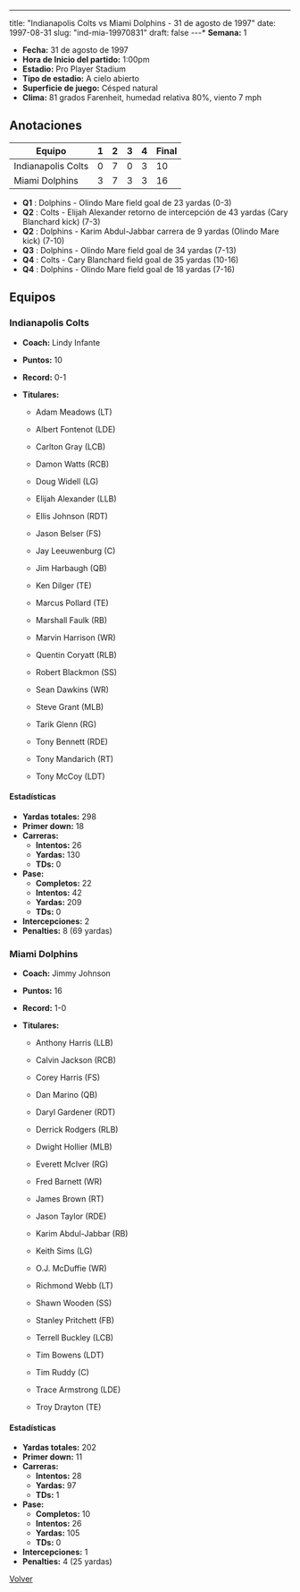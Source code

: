 ---
title: "Indianapolis Colts vs Miami Dolphins - 31 de agosto de 1997"
date: 1997-08-31
slug: "ind-mia-19970831"
draft: false
---* **Semana:** 1
* **Fecha:** 31 de agosto de 1997
* **Hora de Inicio del partido:** 1:00pm
* **Estadio:** Pro Player Stadium
* **Tipo de estadio:** A cielo abierto
* **Superficie de juego:** Césped natural
* **Clima:** 81 grados Farenheit, humedad relativa 80%, viento 7 mph




## Anotaciones
| Equipo | 1 | 2 | 3 | 4 | Final |
|--------|---|---|---|---|-------|
| Indianapolis Colts  | 0 | 7 | 0 | 3  | 10 |
| Miami Dolphins  | 3 | 7 | 3 | 3  | 16 |
* **Q1** : Dolphins - Olindo Mare field goal de 23 yardas (0-3)
* **Q2** : Colts - Elijah Alexander retorno de intercepción de 43 yardas (Cary Blanchard kick) (7-3)
* **Q2** : Dolphins - Karim Abdul-Jabbar carrera de 9 yardas (Olindo Mare kick) (7-10)
* **Q3** : Dolphins - Olindo Mare field goal de 34 yardas (7-13)
* **Q4** : Colts - Cary Blanchard field goal de 35 yardas (10-16)
* **Q4** : Dolphins - Olindo Mare field goal de 18 yardas (7-16)


## Equipos


### Indianapolis Colts
* **Coach:** Lindy Infante
* **Puntos:** 10
* **Record:** 0-1
* **Titulares:** 

  * Adam Meadows (LT) 

  * Albert Fontenot (LDE) 

  * Carlton Gray (LCB) 

  * Damon Watts (RCB) 

  * Doug Widell (LG) 

  * Elijah Alexander (LLB) 

  * Ellis Johnson (RDT) 

  * Jason Belser (FS) 

  * Jay Leeuwenburg (C) 

  * Jim Harbaugh (QB) 

  * Ken Dilger (TE) 

  * Marcus Pollard (TE) 

  * Marshall Faulk (RB) 

  * Marvin Harrison (WR) 

  * Quentin Coryatt (RLB) 

  * Robert Blackmon (SS) 

  * Sean Dawkins (WR) 

  * Steve Grant (MLB) 

  * Tarik Glenn (RG) 

  * Tony Bennett (RDE) 

  * Tony Mandarich (RT) 

  * Tony McCoy (LDT) 

#### Estadísticas
* **Yardas totales:** 298
* **Primer down:** 18
* **Carreras:**
  * **Intentos:** 26
  * **Yardas:** 130
  * **TDs:** 0
* **Pase:**
  * **Completos:** 22
  * **Intentos:** 42
  * **Yardas:** 209
  * **TDs:** 0
* **Intercepciones:** 2
* **Penalties:** 8 (69 yardas)

### Miami Dolphins
* **Coach:** Jimmy Johnson
* **Puntos:** 16
* **Record:** 1-0
* **Titulares:** 

  * Anthony Harris (LLB) 

  * Calvin Jackson (RCB) 

  * Corey Harris (FS) 

  * Dan Marino (QB) 

  * Daryl Gardener (RDT) 

  * Derrick Rodgers (RLB) 

  * Dwight Hollier (MLB) 

  * Everett McIver (RG) 

  * Fred Barnett (WR) 

  * James Brown (RT) 

  * Jason Taylor (RDE) 

  * Karim Abdul-Jabbar (RB) 

  * Keith Sims (LG) 

  * O.J. McDuffie (WR) 

  * Richmond Webb (LT) 

  * Shawn Wooden (SS) 

  * Stanley Pritchett (FB) 

  * Terrell Buckley (LCB) 

  * Tim Bowens (LDT) 

  * Tim Ruddy (C) 

  * Trace Armstrong (LDE) 

  * Troy Drayton (TE) 

#### Estadísticas
* **Yardas totales:** 202
* **Primer down:** 11
* **Carreras:**
  * **Intentos:** 28
  * **Yardas:** 97
  * **TDs:** 1
* **Pase:**
  * **Completos:** 10
  * **Intentos:** 26
  * **Yardas:** 105
  * **TDs:** 0
* **Intercepciones:** 1
* **Penalties:** 4 (25 yardas)


[Volver](/historia/1997)
